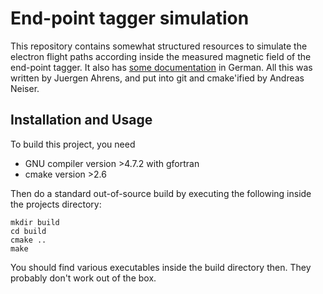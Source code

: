# End-point tagger simulation

This repository contains somewhat structured resources to simulate the
electron flight paths according inside the measured magnetic field of
the end-point tagger. It also has [some documentation](doc) in German.
All this was written by Juergen Ahrens, and put into git and
cmake'ified by Andreas Neiser.

## Installation and Usage

To build this project, you need
  * GNU compiler version >4.7.2 with gfortran
  * cmake version >2.6

Then do a standard out-of-source build by executing the following
inside the projects directory:

    mkdir build
    cd build
    cmake ..
    make

You should find various executables inside the build directory then.
They probably don't work out of the box.
